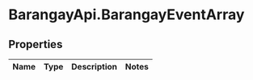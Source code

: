 # BarangayApi.BarangayEventArray

## Properties
Name | Type | Description | Notes
------------ | ------------- | ------------- | -------------


